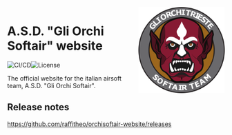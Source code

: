 <img src="src/assets/logo.png" height="200px" align="right"/>

# A.S.D. "Gli Orchi Softair" website

![CI/CD](https://github.com/raffitheo/orchisoftair-website/workflows/CI/CD/badge.svg)![License](https://img.shields.io/github/license/raffitheo/orchisoftair-website)

The official website for the italian airsoft team, A.S.D. "Gli Orchi Softair".

## Release notes

https://github.com/raffitheo/orchisoftair-website/releases